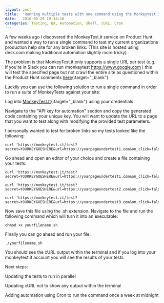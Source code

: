 ```yaml
---
layout: post
title:  "Running multiple tests with one command using the Monkeytest.it API and cURL"
date:   2016-05-29 19:18:16
categories: Testing, QA, Automation, Shell, cURL, Cron
---
```


A few weeks ago I discovered the MonkeyTest.it service on Product Hunt and wanted a way to run a single command to test my current organizations production help site for any broken links. (This site is hosted using desk.com making traditional automation slightly more tricky) 

The problem is that MonkeyTest.it only supports a single URL per test (e.g. if you're in Slack you can run /monkeytest https://www.google.com ) this will test the specified page but not crawl the entire site as questioned within the Product Hunt comments [here](https://www.producthunt.com/tech/monkey-test-it){:target="_blank"}

Luckily you can use the following solution to run a single command in order to run a suite of MonkeyTests against your site:

Log into [MonkeyTest.It](https://monkeytest.it/){:target="_blank"} using your credentials

Navigate to the "API key for automation" section and copy the generated code containing your unique key. You will want to update the URL to a page that you want to test along with modifying the provided test parameters.

I personally wanted to test for broken links so my tests looked like the following:

	curl 'https://monkeytest.it/test?secret=YOURKEYGOESHERE&url=https://yourpageundertest1.com&on_click=false&page_weight=false&seo=false&broken_links=true&asset_count=false'

Go ahead and open an editor of your choice and create a file containing your tests:

	curl 'https://monkeytest.it/test?secret=YOURKEYGOESHERE&url=https://yourpageundertest1.com&on_click=false&page_weight=false&seo=false&broken_links=true&asset_count=false'

	curl 'https://monkeytest.it/test?secret=YOURKEYGOESHERE&url=https://yourpageundertest2.com&on_click=false&page_weight=false&seo=false&broken_links=true&asset_count=false'

	curl 'https://monkeytest.it/test?secret=YOURKEYGOESHERE&url=https://yourpageundertest3.com&on_click=false&page_weight=false&seo=false&broken_links=true&asset_count=false'

Now save this file using the .sh extension. Navigate to the file and run the following command which will turn it into an executable:

	chmod +x yourfilename.sh

Finally you can go ahead and run your file:

	./yourfilename.sh

You should see the cURL output within the terminal and if you log into your monkeytest.it account you will see the results of your tests.

Next steps:

Updating the tests to run in parallel

Updating cURL not to show any output within the terminal

Adding automation using Cron to run the command once a week at midnight